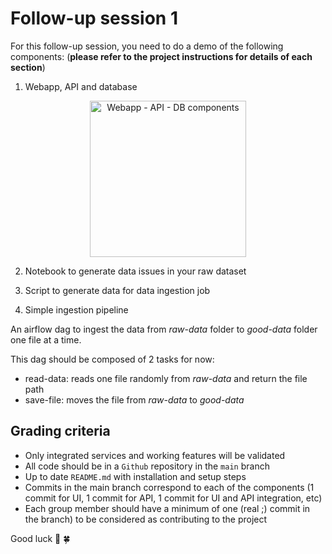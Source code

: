 # Follow-up session 1

For this follow-up session, you need to do a demo of the following components: (**please refer to the project instructions for details of each section**)

1. Webapp, API and database
<p align="center">
    <img
        height="250"
        src="../images/project-webapp-api-db.png"
        alt="Webapp - API - DB components"
    />
</p>

2. Notebook to generate data issues in your raw dataset

3. Script to generate data for data ingestion job

4. Simple ingestion pipeline

An airflow dag to ingest the data from *raw-data* folder to *good-data* folder one file at a time.

This dag should be composed of 2 tasks for now:

- read-data: reads one file randomly from *raw-data* and return the file path
- save-file: moves the file from *raw-data* to *good-data*


## Grading criteria

- Only integrated services and working features will be validated
- All code should be in a `Github` repository in the `main` branch
- Up to date `README.md` with installation and setup steps
- Commits in the main branch correspond to each of the components (1 commit for UI, 1 commit for API, 1 commit for UI and API integration, etc)
- Each group member should have a minimum of one (real ;) commit in the branch) to be considered as contributing to the project

Good luck 🤞 🍀
